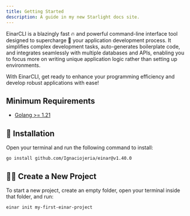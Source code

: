 ```yaml
---
title: Getting Started
description: A guide in my new Starlight docs site.
---
```


EinarCLI is a blazingly fast 🔥 and powerful command-line interface tool designed to supercharge 🚀 your application development process. It simplifies complex development tasks, auto-generates boilerplate code, and integrates seamlessly with multiple databases and APIs, enabling you to focus more on writing unique application logic rather than setting up environments.

With EinarCLI, get ready to enhance your programming efficiency and develop robust applications with ease!

## Minimum Requirements
- <a href="https://go.dev/doc/install" target="_blank">Golang >= 1.21</a>

## 🔧 Installation
Open your terminal and run the following command to install: 

    go install github.com/Ignaciojeria/einar@v1.40.0

## 👨‍💻 Create a New Project
To start a new project, create an empty folder, open your terminal inside that folder, and run:

    einar init my-first-einar-project